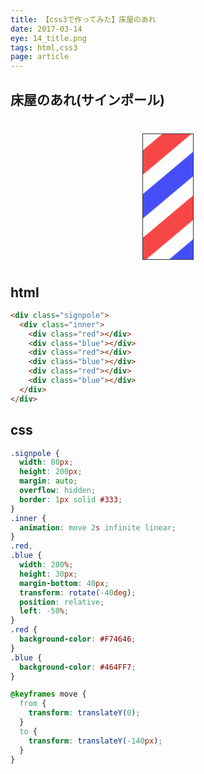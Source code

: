 ```yaml
---
title: 【css3で作ってみた】床屋のあれ
date: 2017-03-14
eye: 14_title.png
tags: html,css3
page: article
---
```


## 床屋のあれ(サインポール)

<style>.signpole {width: 80px;height: 200px;margin: 40px auto;overflow: hidden;border: 1px solid #333;}.inner {animation: move 2s infinite linear;}.red,.blue {width: 200%;height: 30px;margin-bottom: 40px;transform: rotate(-40deg);position: relative;left: -50%;}.red {background-color: #F74646;}.blue {background-color: #464FF7;}@keyframes move {from {transform: translateY(0);}to {transform: translateY(-140px);  }}
</style>

<div class="signpole">
  <div class="inner">
    <div class="red"></div>
    <div class="blue"></div>
    <div class="red"></div>
    <div class="blue"></div>
    <div class="red"></div>
    <div class="blue"></div>
  </div>
</div>

## html
```html
<div class="signpole">
  <div class="inner">
    <div class="red"></div>
    <div class="blue"></div>
    <div class="red"></div>
    <div class="blue"></div>
    <div class="red"></div>
    <div class="blue"></div>
  </div>
</div>
```

## css
```css
.signpole {
  width: 80px;
  height: 200px;
  margin: auto;
  overflow: hidden;
  border: 1px solid #333;
}
.inner {
  animation: move 2s infinite linear;
}
.red,
.blue {
  width: 200%;
  height: 30px;
  margin-bottom: 40px;
  transform: rotate(-40deg);
  position: relative;
  left: -50%;
}
.red {
  background-color: #F74646;
}
.blue {
  background-color: #464FF7;
}

@keyframes move {
  from {
    transform: translateY(0);
  }
  to {
    transform: translateY(-140px);  
  }
}
```
